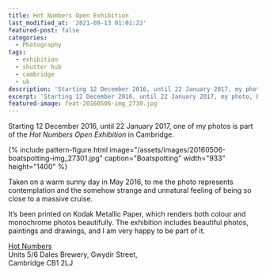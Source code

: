 ```yaml
---
title: Hot Numbers Open Exhibition
last_modified_at: '2021-09-13 01:01:22'
featured-post: false
categories:
  - Photography
tags:
  - exhibition
  - shutter hub
  - cambridge
  - uk
description: 'Starting 12 December 2016, until 22 January 2017, my photo, Boatspotting, is part of the Hot Numbers Open Exhibition in Cambridge.'
excerpt: 'Starting 12 December 2016, until 22 January 2017, my photo, Boatspotting, is part of the Hot Numbers Open Exhibition in Cambridge.'
featured-image: feat-20160506-img_2730.jpg
---
```

<p class="lead">Starting 12 December 2016, until 22 January 2017, one of my photos is part of the <em>Hot Numbers Open Exhibition</em> in Cambridge.</p>

{% include pattern-figure.html image="/assets/images/20160506-boatspotting-img_27301.jpg" caption="Boatspotting" width="933" height="1400" %}

Taken on a warm sunny day in May 2016, to me the photo represents contemplation and the somehow strange and unnatural feeling of being so close to a massive cruise.

It’s been printed on Kodak Metallic Paper, which renders both colour and monochrome photos beautifully. The exhibition includes beautiful photos, paintings and drawings, and I am very happy to be part of it.

<p class="detached"><a href="https://hotnumberscoffee.co.uk/gwydir-st/" target="_blank" rel="noopener">Hot Numbers</a><br>
Units 5/6 Dales Brewery, Gwydir Street,<br>
Cambridge CB1 2LJ</p>
